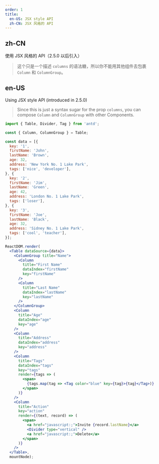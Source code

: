 ```yaml
---
order: 1
title:
  en-US: JSX style API
  zh-CN: JSX 风格的 API
---
```


## zh-CN

使用 JSX 风格的 API（2.5.0 以后引入）

> 这个只是一个描述 `columns` 的语法糖，所以你不能用其他组件去包裹 `Column` 和 `ColumnGroup`。

## en-US

Using JSX style API (introduced in 2.5.0)

> Since this is just a syntax sugar for the prop `columns`, you can compose `Column` and `ColumnGroup` with other Components.

````jsx
import { Table, Divider, Tag } from 'antd';

const { Column, ColumnGroup } = Table;

const data = [{
  key: '1',
  firstName: 'John',
  lastName: 'Brown',
  age: 32,
  address: 'New York No. 1 Lake Park',
  tags: ['nice', 'developer'],
}, {
  key: '2',
  firstName: 'Jim',
  lastName: 'Green',
  age: 42,
  address: 'London No. 1 Lake Park',
  tags: ['loser'],
}, {
  key: '3',
  firstName: 'Joe',
  lastName: 'Black',
  age: 32,
  address: 'Sidney No. 1 Lake Park',
  tags: ['cool', 'teacher'],
}];

ReactDOM.render(
  <Table dataSource={data}>
    <ColumnGroup title="Name">
      <Column
        title="First Name"
        dataIndex="firstName"
        key="firstName"
      />
      <Column
        title="Last Name"
        dataIndex="lastName"
        key="lastName"
      />
    </ColumnGroup>
    <Column
      title="Age"
      dataIndex="age"
      key="age"
    />
    <Column
      title="Address"
      dataIndex="address"
      key="address"
    />
    <Column
      title="Tags"
      dataIndex="tags"
      key="tags"
      render={tags => (
        <span>
          {tags.map(tag => <Tag color="blue" key={tag}>{tag}</Tag>)}
        </span>
      )}
    />
    <Column
      title="Action"
      key="action"
      render={(text, record) => (
        <span>
          <a href="javascript:;">Invite {record.lastName}</a>
          <Divider type="vertical" />
          <a href="javascript:;">Delete</a>
        </span>
      )}
    />
  </Table>,
  mountNode);
````
